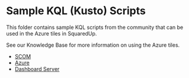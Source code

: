 # Sample KQL (Kusto) Scripts

This folder contains sample KQL scripts from the community that can be used in the Azure tiles in SquaredUp.

See our Knowledge Base for more information on using the Azure tiles.

 - [SCOM](https://support.squaredup.com/hc/en-us/articles/360019292097)
 - [Azure](https://support.squaredup.com/hc/en-us/articles/360020393818)
 - [Dashboard Server](https://support.squaredup.com/hc/en-us/articles/4402410303889)